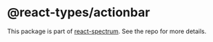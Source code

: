# @react-types/actionbar

This package is part of [react-spectrum](https://github.com/watheia/rsp-kit). See the repo for more details.
